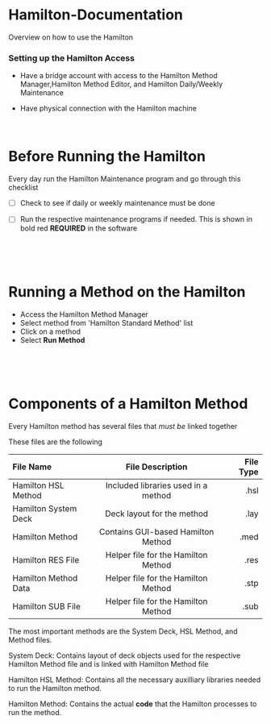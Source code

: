 
# Hamilton-Documentation

Overview on how to use the Hamilton

### Setting up the Hamilton Access

- Have a bridge account with access to the Hamilton Method Manager,Hamilton Method Editor, and Hamilton Daily/Weekly Maintenance

- Have physical connection with the Hamilton machine

<p>&nbsp;</p>

# Before Running the Hamilton
Every day run the Hamilton Maintenance program and go through this checklist
- [ ] Check to see if daily or weekly maintenance must be done
- [ ] Run the respective maintenance programs if needed. This is shown in bold red **REQUIRED** in the software





<p>&nbsp;</p>
<p>&nbsp;</p>

# Running a Method on the Hamilton

- Access the Hamilton Method Manager 
- Select method from 'Hamilton Standard Method' list
- Click on a method
- Select **Run Method**

<p>&nbsp;</p>
<p>&nbsp;</p>

# Components of a Hamilton Method

Every Hamilton method has several files that *must be* linked together

These files are the following

| File Name             | File Description                      | File Type |
|:----------------------|:-------------------------------------:|----------:|
| Hamilton HSL Method   | Included libraries used in a method   | .hsl      |
| Hamilton System Deck  | Deck layout for the method            | .lay      |
| Hamilton Method       | Contains GUI-based Hamilton Method    | .med      |
| Hamilton RES File     | Helper file for the Hamilton Method   | .res      |
| Hamilton Method Data  | Helper file for the Hamilton Method   | .stp      |
| Hamilton SUB File     | Helper file for the Hamilton Method   | .sub      |

The most important methods are the System Deck, HSL Method, and Method files.
<p>
System Deck:    Contains layout of deck objects used for the respective Hamilton Method file and is linked with Hamilton Method file

Hamilton HSL Method:    Contains all the necessary auxilliary libraries needed to run the Hamilton method.

Hamilton Method:    Contains the actual **code** that the Hamilton processes to run the method.
